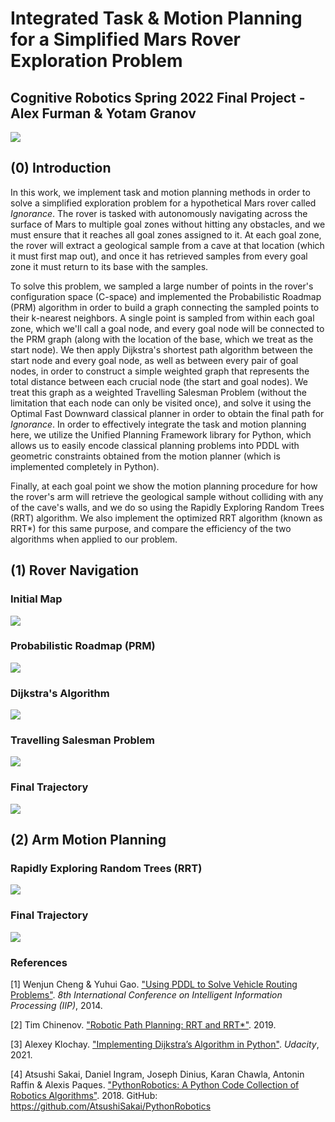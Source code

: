# Integrated Task & Motion Planning for a Simplified Mars Rover Exploration Problem
## Cognitive Robotics Spring 2022 Final Project - Alex Furman & Yotam Granov

![](https://github.com/AlexanderFurman/Cognitive-Robotics-Project/blob/main/Graphics/Rover.jpg)

## (0) Introduction
In this work, we implement task and motion planning methods in order to solve a simplified exploration problem for a hypothetical Mars rover called *Ignorance*. The rover is tasked with autonomously navigating across the surface of Mars to multiple goal zones without hitting any obstacles, and we must ensure that it reaches all goal zones assigned to it. At each goal zone, the rover will extract a geological sample from a cave at that location (which it must first map out), and once it has retrieved samples from every goal zone it must return to its base with the samples.

To solve this problem, we sampled a large number of points in the rover's configuration space (C-space) and implemented the Probabilistic Roadmap (PRM) algorithm in order to build a graph connecting the sampled points to their k-nearest neighbors. A single point is sampled from within each goal zone, which we'll call a goal node, and every goal node will be connected to the PRM graph (along with the location of the base, which we treat as the start node). We then apply Dijkstra's shortest path algorithm between the start node and every goal node, as well as between every pair of goal nodes, in order to construct a simple weighted graph that represents the total distance between each crucial node (the start and goal nodes). We treat this graph as a weighted Travelling Salesman Problem (without the limitation that each node can only be visited once), and solve it using the Optimal Fast Downward classical planner in order to obtain the final path for *Ignorance*. In order to effectively integrate the task and motion planning here, we utilize the Unified Planning Framework library for Python, which allows us to easily encode classical planning problems into PDDL with geometric constraints obtained from the motion planner (which is implemented completely in Python).

Finally, at each goal point we show the motion planning procedure for how the rover's arm will retrieve the geological sample without colliding with any of the cave's walls, and we do so using the Rapidly Exploring Random Trees (RRT) algorithm. We also implement the optimized RRT algorithm (known as RRT*) for this same purpose, and compare the efficiency of the two algorithms when applied to our problem.

## (1) Rover Navigation

### Initial Map
![](https://github.com/AlexanderFurman/Cognitive-Robotics-Project/blob/main/Graphics/Initial_Map.png)

### Probabilistic Roadmap (PRM)
![](https://github.com/AlexanderFurman/Cognitive-Robotics-Project/blob/main/Graphics/PRM.png)

### Dijkstra's Algorithm
![](https://github.com/AlexanderFurman/Cognitive-Robotics-Project/blob/main/Graphics/Dijkstra.png)

### Travelling Salesman Problem
![](https://github.com/AlexanderFurman/Cognitive-Robotics-Project/blob/main/Graphics/Simplified_Graph.png)

### Final Trajectory
![](https://github.com/AlexanderFurman/Cognitive-Robotics-Project/blob/main/Graphics/Final_Map.png)

## (2) Arm Motion Planning

### Rapidly Exploring Random Trees (RRT)
![](https://github.com/AlexanderFurman/Cognitive-Robotics-Project/blob/main/Graphics/RRT_C-Space.png)

### Final Trajectory
![](https://github.com/AlexanderFurman/Cognitive-Robotics-Project/blob/main/Graphics/Arm_Animation.gif)

### References

[1] Wenjun Cheng & Yuhui Gao. ["Using PDDL to Solve Vehicle Routing Problems"](https://hal.inria.fr/hal-01383334). *8th International
Conference on Intelligent Information Processing (IIP)*, 2014.

[2] Tim Chinenov. ["Robotic Path Planning: RRT and RRT*"](https://theclassytim.medium.com/robotic-path-planning-rrt-and-rrt-212319121378). 2019. 

[3] Alexey Klochay. ["Implementing Dijkstra’s Algorithm in Python"](https://www.udacity.com/blog/2021/10/implementing-dijkstras-algorithm-in-python.html). *Udacity*, 2021. 

[4] Atsushi Sakai, Daniel Ingram, Joseph Dinius, Karan Chawla, Antonin Raffin & Alexis Paques. ["PythonRobotics: A Python Code Collection of Robotics Algorithms"](https://arxiv.org/abs/1808.10703). 2018. GitHub: https://github.com/AtsushiSakai/PythonRobotics

